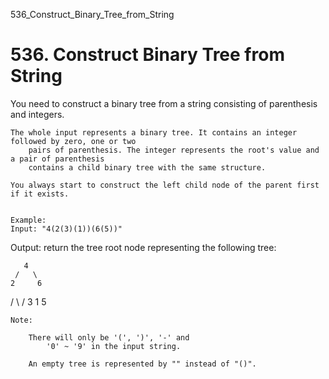 536_Construct_Binary_Tree_from_String
# 536. Construct Binary Tree from String

You need to construct a binary tree from a string consisting of parenthesis and
        integers. 

    The whole input represents a binary tree. It contains an integer followed by zero, one or two
        pairs of parenthesis. The integer represents the root's value and a pair of parenthesis
        contains a child binary tree with the same structure. 

    You always start to construct the left child node of the parent first if it exists.
    

    Example:
    Input: "4(2(3)(1))(6(5))"
Output: return the tree root node representing the following tree:

       4
     /   \
    2     6
   / \   /
  3   1 5

    

    Note:
    
        There will only be '(', ')', '-' and
            '0' ~ '9' in the input string.
        
        An empty tree is represented by "" instead of "()".